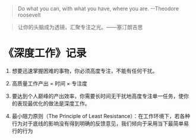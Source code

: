 > Do what you  can, with what you have, where you are.    --Theodore roosevelt

> 让你的头脑成为透镜，汇聚专注之光。——塞汀朗吉思



# 《深度工作》记录

1. 想要迅速掌握困难的事物，你必须高度专注，不能有任何干扰。

2. 高质量工作产出 = 时间 × 专注度

3. 要达到个人巅峰的产出效率，你需要长时间无干扰地高度专注单一任务，使你的表现最优化的做法是深度工作。

4. 最小阻力原则（The Principle of Least Resistance）：在工作环境下，若各种行为对于底线的影响没有得到明确的反馈意见，我们倾向于采用当下最简单易行的行为